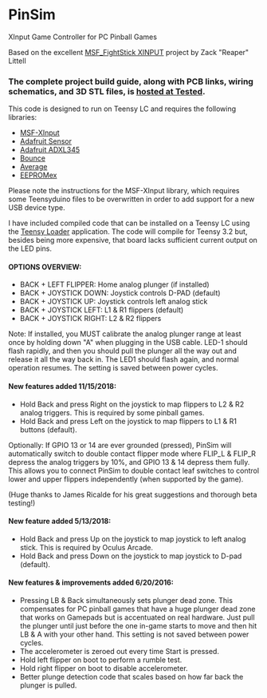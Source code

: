 # PinSim
XInput Game Controller for PC Pinball Games

Based on the excellent [MSF_FightStick XINPUT](https://github.com/zlittell/MSF-XINPUT) project by Zack "Reaper" Littell

### The complete project build guide, along with PCB links, wiring schematics, and 3D STL files, is [hosted at Tested](http://www.tested.com/tech/gaming/569647-how-build-pinsim-virtual-reality-pinball-machine/).

This code is designed to run on Teensy LC and requires the following libraries:

- [MSF-XInput](https://github.com/zlittell/MSF-XINPUT/tree/master/MSF_XINPUT)
- [Adafruit Sensor](https://github.com/adafruit/Adafruit_Sensor)
- [Adafruit ADXL345](https://github.com/adafruit/Adafruit_ADXL345)
- [Bounce](https://www.pjrc.com/teensy/td_libs_Bounce.html)
- [Average](https://github.com/MajenkoLibraries/Average)
- [EEPROMex](https://github.com/thijse/Arduino-EEPROMEx)

Please note the instructions for the MSF-XInput library, which requires some Teensyduino files to be overwritten in order to add support for a new USB device type.

I have included compiled code that can be installed on a Teensy LC using the [Teensy Loader](https://www.pjrc.com/teensy/loader.html) application. The code will compile for Teensy 3.2 but, besides being more expensive, that board lacks sufficient current output on the LED pins.

#### OPTIONS OVERVIEW:

* BACK + LEFT FLIPPER: Home analog plunger (if installed)
* BACK + JOYSTICK DOWN: Joystick controls D-PAD (default)
* BACK + JOYSTICK UP: Joystick controls left analog stick
* BACK + JOYSTICK LEFT: L1 & R1 flippers (default)
* BACK + JOYSTICK RIGHT: L2 & R2 flippers

Note: If installed, you MUST calibrate the analog plunger range at least once by holding down "A" when plugging in the USB cable. LED-1 should flash rapidly, and then you should pull the plunger all the way out and release it all the way back in. The LED1 should flash again, and normal operation resumes. The setting is saved between power cycles.

#### New features added 11/15/2018:

* Hold Back and press Right on the joystick to map flippers to L2 & R2 analog triggers. This is required by some pinball games.
* Hold Back and press Left on the joystick to map flippers to L1 & R1 buttons (default).

Optionally: If GPIO 13 or 14 are ever grounded (pressed), PinSim will automatically switch to double contact flipper mode where FLIP_L & FLIP_R depress the analog triggers by 10%, and GPIO 13 & 14 depress them fully. This allows you to connect PinSim to double contact leaf switches to control lower and upper flippers independently (when supported by the game). 

(Huge thanks to James Ricalde for his great suggestions and thorough beta testing!)

#### New feature added 5/13/2018:

* Hold Back and press Up on the joystick to map joystick to left analog stick. This is required by Oculus Arcade.
* Hold Back and press Down on the joystick to map joystick to D-pad (default).

#### New features & improvements added 6/20/2016:

* Pressing LB & Back simultaneously sets plunger dead zone. This compensates for PC pinball games that have a huge plunger dead zone that works on Gamepads but is accentuated on real hardware. Just pull the plunger until just before the one in-game starts to move and then hit LB & A with your other hand. This setting is not saved between power cycles.
* The accelerometer is zeroed out every time Start is pressed.
* Hold left flipper on boot to perform a rumble test.
* Hold right flipper on boot to disable accelerometer.
* Better plunge detection code that scales based on how far back the plunger is pulled.
